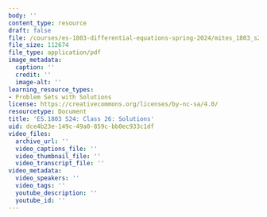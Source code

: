 ```yaml
---
body: ''
content_type: resource
draft: false
file: /courses/es-1803-differential-equations-spring-2024/mites_1803_s24_day26-problems-qa.pdf
file_size: 112674
file_type: application/pdf
image_metadata:
  caption: ''
  credit: ''
  image-alt: ''
learning_resource_types:
- Problem Sets with Solutions
license: https://creativecommons.org/licenses/by-nc-sa/4.0/
resourcetype: Document
title: 'ES.1803 S24: Class 26: Solutions'
uid: dce4b23e-149c-49a0-859c-bb0ec933c1df
video_files:
  archive_url: ''
  video_captions_file: ''
  video_thumbnail_file: ''
  video_transcript_file: ''
video_metadata:
  video_speakers: ''
  video_tags: ''
  youtube_description: ''
  youtube_id: ''
---
```

